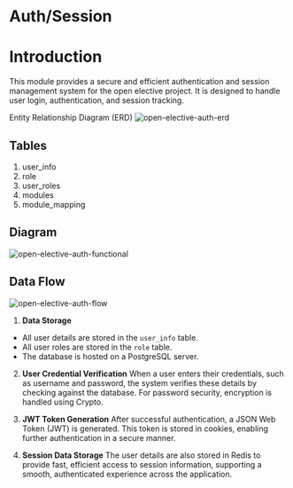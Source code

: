 ﻿


# Auth/Session

# Introduction

This module provides a secure and efficient authentication and session management system for the open elective project. It is designed to handle user login, authentication, and session tracking.

Entity Relationship Diagram (ERD)
<img src="https://i.ibb.co/TcL3J9X/open-elective-auth-erd.png" alt="open-elective-auth-erd" border="0">
## Tables

1. user_info
2. role
3. user_roles 
4. modules
5. module_mapping

## Diagram

<img src="https://i.ibb.co/XyCjYgX/open-elective-auth-functional.png" alt="open-elective-auth-functional" border="0">

## Data Flow
<img src="https://i.ibb.co/f2zHf94/open-elective-auth-flow.png" alt="open-elective-auth-flow" border="0">
 
 1. **Data Storage**
        
- All user details are stored in the `user_info` table.
-  All user roles are stored in the `role` table. 
-  The database is hosted on a PostgreSQL server.

2. **User Credential Verification** When a user enters their credentials, such as username and password, the system verifies these details by checking against the database. For password security, encryption is handled using Crypto.

3. **JWT Token Generation** After successful authentication, a JSON Web Token (JWT) is generated. This token is stored in cookies, enabling further authentication in a secure manner. 

4. **Session Data Storage** The user details are also stored in Redis to provide fast, efficient access to session information, supporting a smooth, authenticated experience across the application.

